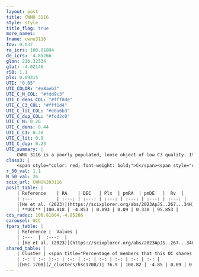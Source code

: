 ```yaml
---
layout: post
title: CWNU 3116
style: style
title_flag: true
more_names: 
fname: cwnu3116
fov: 0.037
ra_icrs: 100.81804
de_icrs: -4.85266
glon: 216.32534
glat: -4.02146
r50: 1.1
plx: 0.09315
UTI: "0.05"
UTI_COLOR: "#e8aeb3"
UTI_C_N_COL: "#fdd9c3"
UTI_C_dens_COL: "#fff8de"
UTI_C_C3_COL: "#fff1d4"
UTI_C_lit_COL: "#e0a6b3"
UTI_C_dup_COL: "#fcd2c0"
UTI_C_N: 0.26
UTI_C_dens: 0.44
UTI_C_C3: 0.38
UTI_C_lit: 0.0
UTI_C_dup: 0.23
UTI_summary: |
    CWNU 3116 is a poorly populated, loose object of low C3 quality. It was recently reported in the literature.<br><br><span style="color: #99180f; font-weight: bold;">Warning: </span>This is likely a duplicate object, which shares a large percentage of members with at least one previously reported entry.
class3: |
    <span style="color: red; font-weight: bold;">C</span><span style="color: #FFC300; font-weight: bold;">B</span>
r_50_val: 1.1
N_50_val: 26
scix_url: CWNU%203116
posit_table: |
    | Reference    | RA    | DEC   | Plx  | pmRA  | pmDE   |  Rv  |
    | :---         | :---: | :---: | :---: | :---: | :---: | :---: |
    |[He et al. (2023)](https://scixplorer.org/abs/2023ApJS..267...34H) | 100.821 | -4.851 | 0.093 | 0.089 | 0.346 | 95.85 |
    | **UCC** |100.818 | -4.853 | 0.093 | 0.09 | 0.338 | 95.853 | 
cds_radec: 100.81804,-4.85266
carousel: UCC
fpars_table: |
    | Reference |  Values |
    | :---  |  :---:  |
    | [He et al. (2023)](https://scixplorer.org/abs/2023ApJS..267...34H) | `A0=1.45, m-M=14.55, logA=8.6` |
shared_table: |
    | Cluster | <span title="Percentage of members that this OC shares with the ones listed">%</span>   | RA   | DEC   | Plx   | pmRA  | pmDE  | Rv | UTI |
    | :-: | :-: |:-: | :-: | :-: | :-: | :-: | :-: | :-: |
    |[HSC 1708](/_clusters/hsc1708/)| 76.9 | 100.82 | -4.85 | 0.09 | 0.13 | 0.34 | -- |0.34 |
---
```

